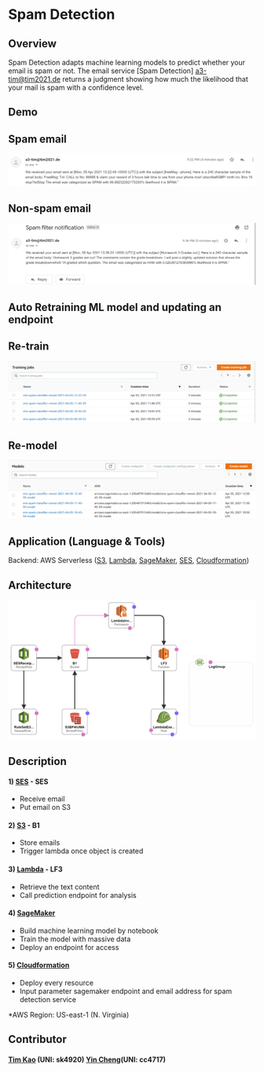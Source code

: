 # Spam Detection #

## Overview ##
Spam Detection adapts machine learning models to predict whether your email is spam or not. The email service [Spam Detection] a3-tim@tim2021.de returns a judgment showing how much the likelihood that your mail is spam with a confidence level.

## Demo ##
## Spam email ##
![image](https://github.com/tim-kao/Spam-Mail-Filter/blob/main/demo/demo.png)
## Non-spam email ##
![image](https://github.com/tim-kao/Spam-Mail-Filter/blob/main/demo/demo-2.png)
## Auto Retraining ML model and updating an endpoint ##
## Re-train ##
![image](https://github.com/tim-kao/Spam-Mail-Filter/blob/main/demo/retrain.png)
## Re-model ##
![image](https://github.com/tim-kao/Spam-Mail-Filter/blob/main/demo/remodel.png)

## Application (Language & Tools) ##
Backend: AWS Serverless ([S3](https://aws.amazon.com/s3/), [Lambda](https://aws.amazon.com/lambda/), [SageMaker](https://aws.amazon.com/sagemaker/), [SES](https://aws.amazon.com/tw/ses/), [Cloudformation](https://aws.amazon.com/cloudformation/))

## Architecture ##
![image](https://github.com/tim-kao/Spam-Mail-Filter/blob/main/demo/architecture.png)

## Description ##
#### 1) [SES](https://aws.amazon.com/tw/ses/) - SES
- Receive email
- Put email on S3

#### 2) [S3](https://aws.amazon.com/s3/)  - B1
- Store emails
- Trigger lambda once object is created

#### 3) [Lambda](https://aws.amazon.com/lambda/) - LF3
- Retrieve the text content
- Call prediction endpoint for analysis

#### 4) [SageMaker](https://aws.amazon.com/sagemaker/)
- Build machine learning model by notebook
- Train the model with massive data
- Deploy an endpoint for access

#### 5) [Cloudformation](https://aws.amazon.com/cloudformation/)
- Deploy every resource
- Input parameter sagemaker endpoint and email address for spam detection service

*AWS Region: US-east-1 (N. Virginia)

## Contributor ##
#### [Tim Kao](https://github.com/tim-kao) (UNI: sk4920) [Yin Cheng](https://github.com/jyincheng)(UNI: cc4717)

